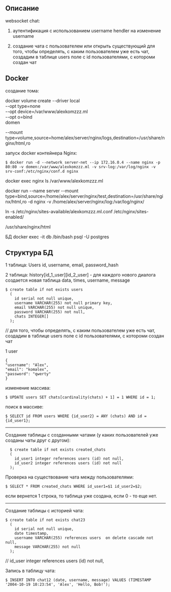 
## Описание
  websocket chat:
  1. аутентификация с использованием username
  hendler на изменение username

  3. создание чата с пользователем или открыть существующий
  для того, чтобы определять, с каким пользователем уже есть чат, создадим в таблице users поле с id пользователями, с котороми создан чат

## Docker

создание тома:

docker volume create --driver local \
  --opt type=none \
  --opt device=/var/www/alexkomzzz.ml \
  --opt o=bind \
  domen

  --mount type=volume,source=home/alex/server/nginx/logs,destination=/usr/share/nginx/html,ro

запуск docker контейнера Nginx:

    $ docker run -d --network server-net --ip 172.16.0.4 --name nginx -p 80:80 -v domen:/var/www/alexkomzzz.ml -v srv-log:/var/log/nginx -v srv-conf:/etc/nginx/conf.d nginx

docker exec nginx ls /var/www/alexkomzzz.ml


docker run --name server --mount type=bind,source=/home/alex/server/nginx/test,destination=/usr/share/nginx/html,ro -d nginx
-v /home/alex/server/nginx/log:/var/log/nginx/


ln -s /etc/nginx/sites-available/alexkomzzz.ml.conf /etc/nginx/sites-enabled/


/usr/share/nginx/html


 БД
docker exec -it db /bin/bash
psql -U postgres

## Структура БД

1 таблица: Users
  id, username, email, password_hash

2 таблица: history[id_1_user][id_2_user] - для каждого нового диалога создается новая таблица
  data, times, username, message

    $ create table if not exists users
      ( 
        id serial not null unique, 
        username VARCHAR(255) not null primary key,
        email VARCHAR(255) not null unique,
        password VARCHAR(255) not null,
        chats INTEGER[]
      );
// для того, чтобы определять, с каким пользователем уже есть чат, создадим в таблице users поле с id пользователями, с котороми создан чат

1 user

    {
    "username": "Alex",
    "email": "komalex",
    "password": "qwerty"
    }

  изменение массива:

    $ UPDATE users SET chats[cardinality(chats) + 1] = 1 WHERE id = 1;

  поиск в массиве:

    $ SELECT id FROM users WHERE {id_user2} = ANY (chats) AND id = {id_user1};

_____________________________________________________
  Создание таблицы с созданными чатами (у каких пользователей уже созданы чаты друг с другом):

      $ create table if not exists created_chats
      ( 
        id_user1 integer references users (id) not null,
        id_user2 integer references users (id) not null
      ); 

  Проверка на существование чата между пользователями:

    $ SELECT * FROM created_chats WHERE id_user1=$1 id_user2=$2;
если вернется 1 строка, то таблица уже создана, если 0 - то еще нет.
___________________________________________________
  Cоздание таблицы с историей чата:

    $ create table if not exists chat23
      ( 
        id serial not null unique, 
        date timestamp,
        username VARCHAR(255) references users  on delete cascade not null,
        message VARCHAR(255) not null
      );      

//         id_user integer references users (id) not null,

  Запись в таблицу чата:

    $ INSERT INTO chat12 (date, username, message) VALUES (TIMESTAMP '2004-10-19 10:23:54', 'Alex', 'Hello, Bob!');